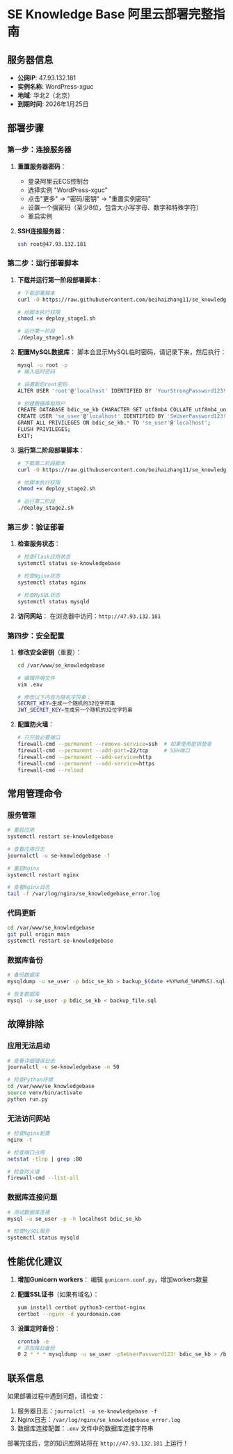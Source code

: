 # SE Knowledge Base 阿里云部署完整指南

## 服务器信息
- **公网IP**: 47.93.132.181
- **实例名称**: WordPress-xguc
- **地域**: 华北2（北京）
- **到期时间**: 2026年1月25日

## 部署步骤

### 第一步：连接服务器

1. **重置服务器密码**：
   - 登录阿里云ECS控制台
   - 选择实例 "WordPress-xguc"
   - 点击"更多" → "密码/密钥" → "重置实例密码"
   - 设置一个强密码（至少8位，包含大小写字母、数字和特殊字符）
   - 重启实例

2. **SSH连接服务器**：
   ```bash
   ssh root@47.93.132.181
   ```

### 第二步：运行部署脚本

1. **下载并运行第一阶段部署脚本**：
   ```bash
   # 下载部署脚本
   curl -O https://raw.githubusercontent.com/beihaizhang11/se_knowledgebase/main/deployment/deploy_stage1.sh
   
   # 给脚本执行权限
   chmod +x deploy_stage1.sh
   
   # 运行第一阶段
   ./deploy_stage1.sh
   ```

2. **配置MySQL数据库**：
   脚本会显示MySQL临时密码，请记录下来，然后执行：
   ```bash
   mysql -u root -p
   # 输入临时密码
   
   # 设置新的root密码
   ALTER USER 'root'@'localhost' IDENTIFIED BY 'YourStrongPassword123!';
   
   # 创建数据库和用户
   CREATE DATABASE bdic_se_kb CHARACTER SET utf8mb4 COLLATE utf8mb4_unicode_ci;
   CREATE USER 'se_user'@'localhost' IDENTIFIED BY 'SeUserPassword123!';
   GRANT ALL PRIVILEGES ON bdic_se_kb.* TO 'se_user'@'localhost';
   FLUSH PRIVILEGES;
   EXIT;
   ```

3. **运行第二阶段部署脚本**：
   ```bash
   # 下载第二阶段脚本
   curl -O https://raw.githubusercontent.com/beihaizhang11/se_knowledgebase/main/deployment/deploy_stage2.sh
   
   # 给脚本执行权限
   chmod +x deploy_stage2.sh
   
   # 运行第二阶段
   ./deploy_stage2.sh
   ```

### 第三步：验证部署

1. **检查服务状态**：
   ```bash
   # 检查Flask应用状态
   systemctl status se-knowledgebase
   
   # 检查Nginx状态
   systemctl status nginx
   
   # 检查MySQL状态
   systemctl status mysqld
   ```

2. **访问网站**：
   在浏览器中访问：`http://47.93.132.181`

### 第四步：安全配置

1. **修改安全密钥**（重要）：
   ```bash
   cd /var/www/se_knowledgebase
   
   # 编辑环境文件
   vim .env
   
   # 修改以下内容为随机字符串：
   SECRET_KEY=生成一个随机的32位字符串
   JWT_SECRET_KEY=生成另一个随机的32位字符串
   ```

2. **配置防火墙**：
   ```bash
   # 只开放必要端口
   firewall-cmd --permanent --remove-service=ssh  # 如果使用密钥登录
   firewall-cmd --permanent --add-port=22/tcp     # SSH端口
   firewall-cmd --permanent --add-service=http
   firewall-cmd --permanent --add-service=https
   firewall-cmd --reload
   ```

## 常用管理命令

### 服务管理
```bash
# 重启应用
systemctl restart se-knowledgebase

# 查看应用日志
journalctl -u se-knowledgebase -f

# 重启Nginx
systemctl restart nginx

# 查看Nginx日志
tail -f /var/log/nginx/se_knowledgebase_error.log
```

### 代码更新
```bash
cd /var/www/se_knowledgebase
git pull origin main
systemctl restart se-knowledgebase
```

### 数据库备份
```bash
# 备份数据库
mysqldump -u se_user -p bdic_se_kb > backup_$(date +%Y%m%d_%H%M%S).sql

# 恢复数据库
mysql -u se_user -p bdic_se_kb < backup_file.sql
```

## 故障排除

### 应用无法启动
```bash
# 查看详细错误日志
journalctl -u se-knowledgebase -n 50

# 检查Python环境
cd /var/www/se_knowledgebase
source venv/bin/activate
python run.py
```

### 无法访问网站
```bash
# 检查Nginx配置
nginx -t

# 检查端口占用
netstat -tlnp | grep :80

# 检查防火墙
firewall-cmd --list-all
```

### 数据库连接问题
```bash
# 测试数据库连接
mysql -u se_user -p -h localhost bdic_se_kb

# 检查MySQL服务
systemctl status mysqld
```

## 性能优化建议

1. **增加Gunicorn workers**：
   编辑 `gunicorn.conf.py`，增加workers数量

2. **配置SSL证书**（如果有域名）：
   ```bash
   yum install certbot python3-certbot-nginx
   certbot --nginx -d yourdomain.com
   ```

3. **设置定时备份**：
   ```bash
   crontab -e
   # 添加每日备份
   0 2 * * * mysqldump -u se_user -pSeUserPassword123! bdic_se_kb > /backup/db_$(date +\%Y\%m\%d).sql
   ```

## 联系信息
如果部署过程中遇到问题，请检查：
1. 服务器日志：`journalctl -u se-knowledgebase -f`
2. Nginx日志：`/var/log/nginx/se_knowledgebase_error.log`
3. 数据库连接配置：`.env` 文件中的数据库连接字符串

部署完成后，您的知识库网站将在 `http://47.93.132.181` 上运行！

